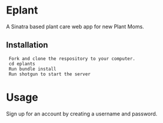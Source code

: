 # Eplant
A Sinatra based plant care web app for new Plant Moms.

## Installation 
```
 Fork and clone the respository to your computer.
 cd eplants
 Run bundle install
 Run shotgun to start the server
```
# Usage
Sign up for an account by creating a username and password. 


